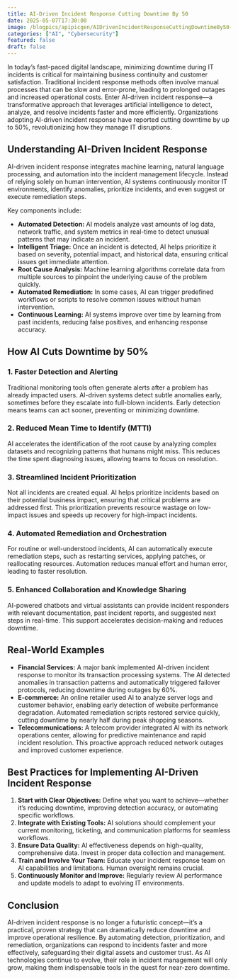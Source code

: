 ```yaml
---
title: AI-Driven Incident Response Cutting Downtime By 50
date: 2025-05-07T17:30:00
image: /blogpics/apipicgen/AIDrivenIncidentResponseCuttingDowntimeBy50-T09S796H2V.jpg
categories: ["AI", "Cybersecurity"]
featured: false
draft: false
---
```

In today’s fast-paced digital landscape, minimizing downtime during IT incidents is critical for maintaining business continuity and customer satisfaction. Traditional incident response methods often involve manual processes that can be slow and error-prone, leading to prolonged outages and increased operational costs. Enter AI-driven incident response—a transformative approach that leverages artificial intelligence to detect, analyze, and resolve incidents faster and more efficiently. Organizations adopting AI-driven incident response have reported cutting downtime by up to 50%, revolutionizing how they manage IT disruptions.

## Understanding AI-Driven Incident Response

AI-driven incident response integrates machine learning, natural language processing, and automation into the incident management lifecycle. Instead of relying solely on human intervention, AI systems continuously monitor IT environments, identify anomalies, prioritize incidents, and even suggest or execute remediation steps.

Key components include:

- **Automated Detection:** AI models analyze vast amounts of log data, network traffic, and system metrics in real-time to detect unusual patterns that may indicate an incident.
- **Intelligent Triage:** Once an incident is detected, AI helps prioritize it based on severity, potential impact, and historical data, ensuring critical issues get immediate attention.
- **Root Cause Analysis:** Machine learning algorithms correlate data from multiple sources to pinpoint the underlying cause of the problem quickly.
- **Automated Remediation:** In some cases, AI can trigger predefined workflows or scripts to resolve common issues without human intervention.
- **Continuous Learning:** AI systems improve over time by learning from past incidents, reducing false positives, and enhancing response accuracy.

## How AI Cuts Downtime by 50%

### 1. Faster Detection and Alerting

Traditional monitoring tools often generate alerts after a problem has already impacted users. AI-driven systems detect subtle anomalies early, sometimes before they escalate into full-blown incidents. Early detection means teams can act sooner, preventing or minimizing downtime.

### 2. Reduced Mean Time to Identify (MTTI)

AI accelerates the identification of the root cause by analyzing complex datasets and recognizing patterns that humans might miss. This reduces the time spent diagnosing issues, allowing teams to focus on resolution.

### 3. Streamlined Incident Prioritization

Not all incidents are created equal. AI helps prioritize incidents based on their potential business impact, ensuring that critical problems are addressed first. This prioritization prevents resource wastage on low-impact issues and speeds up recovery for high-impact incidents.

### 4. Automated Remediation and Orchestration

For routine or well-understood incidents, AI can automatically execute remediation steps, such as restarting services, applying patches, or reallocating resources. Automation reduces manual effort and human error, leading to faster resolution.

### 5. Enhanced Collaboration and Knowledge Sharing

AI-powered chatbots and virtual assistants can provide incident responders with relevant documentation, past incident reports, and suggested next steps in real-time. This support accelerates decision-making and reduces downtime.

## Real-World Examples

- **Financial Services:** A major bank implemented AI-driven incident response to monitor its transaction processing systems. The AI detected anomalies in transaction patterns and automatically triggered failover protocols, reducing downtime during outages by 60%.
- **E-commerce:** An online retailer used AI to analyze server logs and customer behavior, enabling early detection of website performance degradation. Automated remediation scripts restored service quickly, cutting downtime by nearly half during peak shopping seasons.
- **Telecommunications:** A telecom provider integrated AI with its network operations center, allowing for predictive maintenance and rapid incident resolution. This proactive approach reduced network outages and improved customer experience.

## Best Practices for Implementing AI-Driven Incident Response

1. **Start with Clear Objectives:** Define what you want to achieve—whether it’s reducing downtime, improving detection accuracy, or automating specific workflows.
2. **Integrate with Existing Tools:** AI solutions should complement your current monitoring, ticketing, and communication platforms for seamless workflows.
3. **Ensure Data Quality:** AI effectiveness depends on high-quality, comprehensive data. Invest in proper data collection and management.
4. **Train and Involve Your Team:** Educate your incident response team on AI capabilities and limitations. Human oversight remains crucial.
5. **Continuously Monitor and Improve:** Regularly review AI performance and update models to adapt to evolving IT environments.

## Conclusion

AI-driven incident response is no longer a futuristic concept—it’s a practical, proven strategy that can dramatically reduce downtime and improve operational resilience. By automating detection, prioritization, and remediation, organizations can respond to incidents faster and more effectively, safeguarding their digital assets and customer trust. As AI technologies continue to evolve, their role in incident management will only grow, making them indispensable tools in the quest for near-zero downtime.